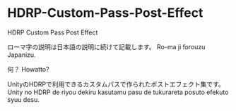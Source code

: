 # HDRP-Custom-Pass-Post-Effect
HDRP Custom Pass Post Effect

ローマ字の説明は日本語の説明に続けて記載します。
Ro-ma ji forouzu Japanizu.

何？
Howatto?

UnityのHDRPで利用できるカスタムパスで作られたポストエフェクト集です。
Unity no HDRP de riyou dekiru kasutamu pasu de tukurareta posuto efekuto syuu desu.


